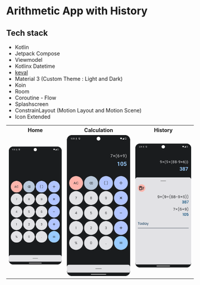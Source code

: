 # Arithmetic App with History

## Tech stack
- Kotlin
- Jetpack Compose
- Viewmodel
- Kotlinx Datetime
- [keval](https://github.com/notKamui/Keval)
- Material 3 (Custom Theme : Light and Dark)
- Koin
- Room
- Coroutine - Flow
- Splashscreen
- ConstrainLayout (Motion Layout and Motion Scene)
- Icon Extended

<table>
  <tr>
    <th>Home</th>
    <th>Calculation</th>
    <th>History</th>
  </tr>
  <tr>
    <td><img src="media/home.png" height="33%"/></td>
    <td><img src="media/calculation.png" height="33%"/></td>
    <td><img src="media/history.png" height="33%"/></td>
  </tr>
</table>

